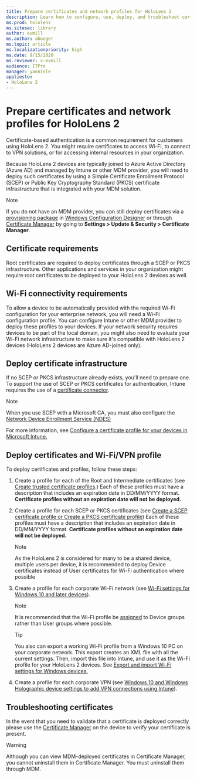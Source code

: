 ```yaml
---
title: Prepare certificates and network profiles for HoloLens 2
description: Learn how to configure, use, deploy, and troubleshoot certificates for network on HoloLens 2 mixed reality devices.
ms.prod: hololens
ms.sitesec: library
author: evmill
ms.author: aboeger
ms.topic: article
ms.localizationpriority: high
ms.date: 9/15/2020
ms.reviewer: v-evmill
audience: ITPro
manager: yannisle
appliesto:
- HoloLens 2
---
```

# Prepare certificates and network profiles for HoloLens 2

Certificate-based authentication is a common requirement for customers using HoloLens 2. You might require certificates to access Wi-Fi, to connect to VPN solutions, or for accessing internal resources in your organization.

Because HoloLens 2 devices are typically joined to Azure Active Directory (Azure AD) and managed by Intune or other MDM provider, you will need to deploy such certificates by using a Simple Certificate Enrollment Protocol (SCEP) or Public Key Cryptography Standard (PKCS) certificate infrastructure that is integrated with your MDM solution. 

>[!NOTE]
> If you do not have an MDM provider, you can still deploy certificates via a [provisioning package](hololens-provisioning.md#creating-the-provisioning-package) in [Windows Configuration Designer](https://www.microsoft.com/p/windows-configuration-designer/9nblggh4tx22?rtc=1&activetab=pivot:regionofsystemrequirementstab) or through [Certificate Manager](certificate-manager.md) by going to **Settings > Update & Security > Certificate Manager**.

## Certificate requirements
Root certificates are required to deploy certificates through a SCEP or PKCS infrastructure. Other applications and services in your organization might require root certificates to be deployed to your HoloLens 2 devices as well. 

## Wi-Fi connectivity requirements
To allow a device to be automatically provided with the required Wi-Fi configuration for your enterprise network, you will need a Wi-Fi configuration profile. You can configure Intune or other MDM provider to deploy these profiles to your devices. If your network security requires devices to be part of the local domain, you might also need to evaluate your Wi-Fi network infrastructure to make sure it's compatible with HoloLens 2 devices (HoloLens 2 devices are Azure AD-joined only).

## Deploy certificate infrastructure
If no SCEP or PKCS infrastructure already exists, you'll need to prepare one. 
To support the use of SCEP or PKCS certificates for authentication, Intune requires the use of a [certificate connector](/mem/intune/protect/certificate-connectors).

> [!NOTE]
> When you use SCEP with a Microsoft CA, you must also configure the [Network Device Enrollment Service (NDES)](/mem/intune/protect/certificates-scep-configure#set-up-ndes)

For more information, see [Configure a certificate profile for your devices in Microsoft Intune.](/intune/certificates-configure)

## Deploy certificates and Wi-Fi/VPN profile
To deploy certificates and profiles, follow these steps:
1.	Create a profile for each of the Root and Intermediate certificates (see [Create trusted certificate profiles](/intune/protect/certificates-configure#create-trusted-certificate-profiles).) Each of these profiles must have a description that includes an expiration date in DD/MM/YYYY format. **Certificate profiles without an expiration date will not be deployed.**
1.	Create a profile for each SCEP or PKCS certificates (see [Create a SCEP certificate profile or Create a PKCS certificate profile](/intune/protect/certficates-pfx-configure#create-a-pkcs-certificate-profile)) Each of these profiles must have a description that includes an expiration date in DD/MM/YYYY format. **Certificate profiles without an expiration date will not be deployed.**

    > [!NOTE]
    > As the HoloLens 2 is considered for many to be a shared device, multiple users per device, it is recommended to deploy Device certificates instead of User certificates for Wi-Fi authentication where possible

3.	Create a profile for each corporate Wi-Fi network (see [Wi-Fi settings for Windows 10 and later devices](/intune/wi-fi-settings-windows)). 
    > [!NOTE]
    > It is recommended that the Wi-Fi profile be [assigned](/mem/intune/configuration/device-profile-assign) to Device groups rather than User groups where possible. 

    > [!TIP]
    > You also can export a working Wi-Fi profile from a Windows 10 PC on your corporate network. This export creates an XML file with all the current settings. Then, import this file into Intune, and use it as the Wi-Fi profile for your HoloLens 2 devices. See [Export and import Wi-Fi settings for Windows devices.](/mem/intune/configuration/wi-fi-settings-import-windows-8-1)

4.	Create a profile for each corporate VPN (see [Windows 10 and Windows Holographic device settings to add VPN connections using Intune](/intune/vpn-settings-windows-10)).

## Troubleshooting certificates

In the event that you need to validate that a certificate is deployed correctly please use the [Certificate Manager](certificate-manager.md) on the device to verify your certificate is present.  

>[!WARNING]
> Although you can view MDM-deployed certificates in Certificate Manager, you cannot uninstall them in Certificate Manager. You must uninstall them through MDM.


